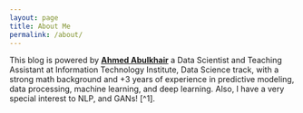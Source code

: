 ```yaml
---
layout: page
title: About Me
permalink: /about/
---
```


This blog is powered by **[Ahmed Abulkhair](https://www.kaggle.com/ahmedabdulhamid)** a Data Scientist and Teaching Assistant at Information Technology Institute, Data Science track, with a strong math background and +3 years of experience in predictive modeling, data processing, machine learning, and deep learning. Also, I have a very special interest to NLP, and GANs! [^1].



